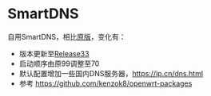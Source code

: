 # SmartDNS

自用SmartDNS，相比[原版](https://github.com/pymumu/openwrt-smartdns)，变化有：
- 版本更新至[Release33](https://github.com/pymumu/smartdns/releases/tag/Release33)
- 启动顺序由原99调整至70
- 默认配置增加一些国内DNS服务器，https://ip.cn/dns.html
- 参考 https://github.com/kenzok8/openwrt-packages